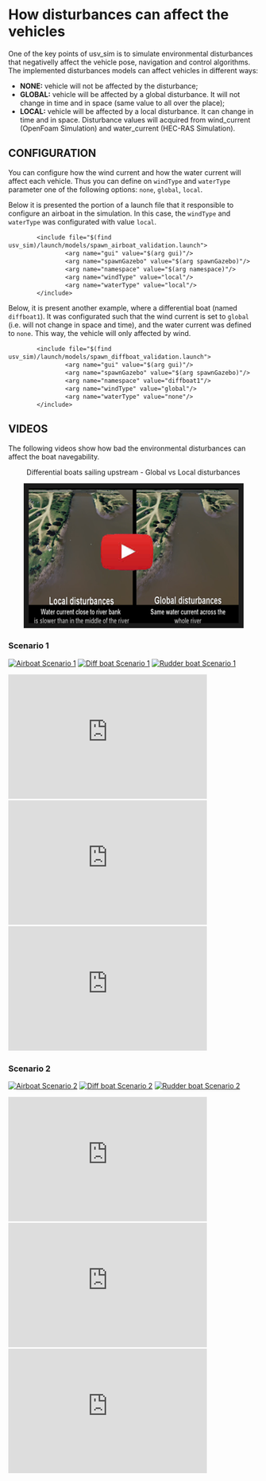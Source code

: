 
# How disturbances can affect the vehicles

One of the key points of usv_sim is to simulate environmental disturbances that negativelly affect the vehicle pose, navigation and control algorithms. The implemented disturbances models can affect vehicles in different ways:
- **NONE:** vehicle will not be affected by the disturbance;
- **GLOBAL:** vehicle will be affected by a global disturbance. It will not change in time and in space (same value to all over the place);
- **LOCAL:** vehicle will be affected by a local disturbance. It can change in time and in space. Disturbance values will acquired from wind_current (OpenFoam Simulation) and water_current (HEC-RAS Simulation).

## CONFIGURATION

You can configure how the wind current and how the water current will affect each vehicle. Thus you can define on `windType` and `waterType` parameter one of the following options: `none`, `global`, `local`.

Below it is presented the portion of a launch file that it responsible to configure an airboat in the simulation. In this case, the `windType` and `waterType` was configurated with value `local`. 
```
        <include file="$(find usv_sim)/launch/models/spawn_airboat_validation.launch">
                <arg name="gui" value="$(arg gui)"/>
                <arg name="spawnGazebo" value="$(arg spawnGazebo)"/>
                <arg name="namespace" value="$(arg namespace)"/>
                <arg name="windType" value="local"/>
                <arg name="waterType" value="local"/>
        </include>
```

Below, it is present another example, where a differential boat (named `diffboat1`). It was configurated such that the wind current is set to `global` (i.e. will not change in space and time), and the water current was defined to `none`.  This way, the vehicle will only affected by wind.
```
        <include file="$(find usv_sim)/launch/models/spawn_diffboat_validation.launch">
                <arg name="gui" value="$(arg gui)"/>
                <arg name="spawnGazebo" value="$(arg spawnGazebo)"/>
                <arg name="namespace" value="diffboat1"/>
                <arg name="windType" value="global"/>
                <arg name="waterType" value="none"/>
        </include>
```


## VIDEOS

The following videos show how bad the environmental disturbances can affect the boat navegability.

<p align="center">Differential boats sailing upstream - Global vs Local disturbances</p> 
<p align="center">
        <a href="http://www.youtube.com/watch?feature=player_embedded&v=JEhY3h-BKGQ" target="_blank">
                <img src="./images/diffboat_scenario.png" alt="Differential boats sailing upstream" width="423" height="271" border="10" />
        </a>
</p>
        


### Scenario 1

[![Airboat Scenario 1](https://img.youtube.com/vi/jvgcgIXkRtQ/0.jpg)](https://www.youtube.com/watch?v=jvgcgIXkRtQ)
[![Diff boat Scenario 1](https://img.youtube.com/vi/u-JnylVnD9I/0.jpg)](https://www.youtube.com/watch?v=u-JnylVnD9I)
[![Rudder boat Scenario 1](https://img.youtube.com/vi/QlenP-I_Oms/0.jpg)](https://www.youtube.com/watch?v=QlenP-I_Oms)

<a href="http://www.youtube.com/watch?feature=player_embedded&v=jvgcgIXkRtQ" target="_blank">
 <iframe width="400" height="250" src="https://www.youtube.com/embed/jvgcgIXkRtQ"  frameborder="0" allow="accelerometer; autoplay; clipboard-write; encrypted-media; gyroscope; picture-in-picture; web-share" referrerpolicy="strict-origin-when-cross-origin" allowfullscreen></iframe>
</a>
<a href="http://www.youtube.com/watch?feature=player_embedded&v=u-JnylVnD9I" target="_blank">
 <iframe width="400" height="250" src="https://www.youtube.com/embed/u-JnylVnD9I"  frameborder="0" allow="accelerometer; autoplay; clipboard-write; encrypted-media; gyroscope; picture-in-picture; web-share" referrerpolicy="strict-origin-when-cross-origin" allowfullscreen></iframe>
</a>
<a href="http://www.youtube.com/watch?feature=player_embedded&v=QlenP-I_Oms" target="_blank">
 <iframe width="400" height="250" src="https://www.youtube.com/embed/QlenP-I_Oms"  frameborder="0" allow="accelerometer; autoplay; clipboard-write; encrypted-media; gyroscope; picture-in-picture; web-share" referrerpolicy="strict-origin-when-cross-origin" allowfullscreen></iframe>
</a>

### Scenario 2

[![Airboat Scenario 2](https://img.youtube.com/vi/aAN48eRpTSw/0.jpg)](https://www.youtube.com/watch?v=aAN48eRpTSw)
[![Diff boat Scenario 2](https://img.youtube.com/vi/pb13mWNcg74/0.jpg)](https://www.youtube.com/watch?v=pb13mWNcg74)
[![Rudder boat Scenario 2](https://img.youtube.com/vi/sTJ3DfIYY_M/0.jpg)](https://www.youtube.com/watch?v=sTJ3DfIYY_M)


<a href="http://www.youtube.com/watch?feature=player_embedded&v=aAN48eRpTSw" target="_blank">
  <iframe width="400" height="250" src="https://www.youtube.com/embed/aAN48eRpTSw"  frameborder="0" allow="accelerometer; autoplay; clipboard-write; encrypted-media; gyroscope; picture-in-picture; web-share" referrerpolicy="strict-origin-when-cross-origin" allowfullscreen></iframe>
</a>
<a href="http://www.youtube.com/watch?feature=player_embedded&v=pb13mWNcg74" target="_blank">
  <iframe width="400" height="250" src="https://www.youtube.com/embed/pb13mWNcg74"  frameborder="0" allow="accelerometer; autoplay; clipboard-write; encrypted-media; gyroscope; picture-in-picture; web-share" referrerpolicy="strict-origin-when-cross-origin" allowfullscreen></iframe>
</a>
<a href="http://www.youtube.com/watch?feature=player_embedded&v=sTJ3DfIYY_M" target="_blank">
  <iframe width="400" height="250" src="https://www.youtube.com/embed/sTJ3DfIYY_M"  frameborder="0" allow="accelerometer; autoplay; clipboard-write; encrypted-media; gyroscope; picture-in-picture; web-share" referrerpolicy="strict-origin-when-cross-origin" allowfullscreen></iframe>
</a>

